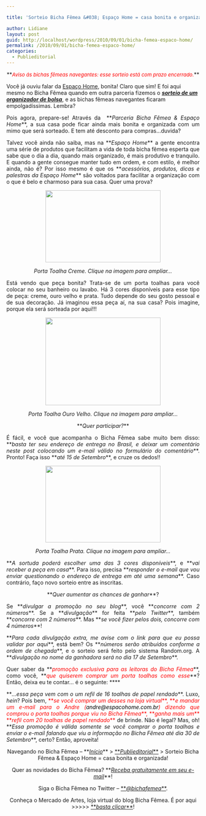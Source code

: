 ```yaml
---

title: 'Sorteio Bicha Fêmea &#038; Espaço Home = casa bonita e organizada!'

author: Lidiane
layout: post
guid: http://localhost/wordpress/2010/09/01/bicha-femea-espaco-home/
permalink: /2010/09/01/bicha-femea-espaco-home/
categories:
  - Publieditorial
---
```

<p style="text-align: center;">
  **<em><span style="color: #ff0000; font-size: small;">Aviso ás bichas fêmeas navegantes: esse sorteio está com prazo encerrado.</span></em>**
</p>

Você já ouviu falar da <a href="http://www.espacohome.com.br/" target="_blank">Espaço Home</a>, bonita! Claro que sim! E foi aqui mesmo no Bicha Fêmea quando em outra parceria fizemos o **_[sorteio de um organizador de bolsa](http://www.trololodemulher.com.br/2010/03/22/sorteio-bicha-femea-organizacao-com-estilo-by-espaco-home/)_**, e as bichas fêmeas navegantes ficaram empolgadíssimas. Lembra?

<p style="text-align: justify;">
  Pois agora, prepare-se! Através da  **<em>Parceria Bicha Fêmea & Espaço Home</em>**, a sua casa pode ficar ainda mais bonita e organizada com um mimo que será sorteado. E tem até desconto para compras&#8230;duvida?
</p>

<!--more-->

<p style="text-align: justify;">
  Talvez você ainda não saiba, mas na **<em>Espaço Home</em>** a gente encontra uma série de produtos que facilitam a vida de toda bicha fêmea esperta que sabe que o dia a dia, quando mais organizado, é mais produtivo e tranquilo. E quando a gente consegue manter tudo em ordem, e com estilo, é melhor ainda, não é? Por isso mesmo é que os **<em>acessórios, produtos, dicas e palestras da Espaço Home</em>** são voltados para facilitar a organização com o que é belo e charmoso para sua casa. Quer uma prova?
</p>

<p style="text-align: center;">
  <em><a href="http://www.trololodemulher.com.br/blog/wp-content/uploads/2010/08/porta-toalha-creme.jpg"><img class="size-medium wp-image-5139 aligncenter" title="porta toalha creme" src="http://www.trololodemulher.com.br/blog/wp-content/uploads/2010/08/porta-toalha-creme-300x188.jpg" alt="" width="300" height="188" /></a></em>
</p>

<p style="text-align: center;">
  <em>Porta Toalha Creme. Clique na imagem para ampliar&#8230;</em>
</p>

<p style="text-align: justify;">
  Está vendo que peça bonita? Trata-se de um porta toalhas para você colocar no seu banheiro ou lavabo. Há 3 cores disponíveis para esse tipo de peça: creme, ouro velho e prata. Tudo depende do seu gosto pessoal e de sua decoração. Já imaginou essa peça aí, na sua casa? Pois imagine, porque ela será sorteada por aqui!!!
</p>

<p style="text-align: center;">
  <em><a href="http://www.trololodemulher.com.br/blog/wp-content/uploads/2010/08/porta-toalha-ouro-velho.jpg"><img class="size-medium wp-image-5140 aligncenter" title="porta toalha ouro velho" src="http://www.trololodemulher.com.br/blog/wp-content/uploads/2010/08/porta-toalha-ouro-velho-300x229.jpg" alt="" width="300" height="229" /></a></em>
</p>

<p style="text-align: center;">
  <em>Porta Toalha Ouro Velho. Clique na imagem para ampliar&#8230;</em>
</p>

<p style="text-align: center;">
  **<em>Quer participar?</em>**
</p>

<p style="text-align: justify;">
  É fácil, e você que acompanha o Bicha Fêmea sabe muito bem disso: **<em>basta ter seu endereço de entrega no Brasil, e deixar um comentário neste post colocando um e-mail válido no formulário do comentário</em>**. Pronto! Faça isso **<em>até 15 de Setembro</em>**, e cruze os dedos!!
</p>

<p style="text-align: center;">
  <em><a href="http://www.trololodemulher.com.br/blog/wp-content/uploads/2010/08/porta-toalha-prata.jpg"><img class="size-medium wp-image-5143 aligncenter" title="porta toalha prata" src="http://www.trololodemulher.com.br/blog/wp-content/uploads/2010/08/porta-toalha-prata-300x200.jpg" alt="" width="300" height="200" /></a></em>
</p>

<p style="text-align: center;">
  <em>Porta Toalha Prata. Clique na imagem para ampliar&#8230;</em>
</p>

<p style="text-align: justify;">
  **<em>A sortuda poderá escolher uma das 3 cores disponíveis</em>**, e **<em>vai receber a peça em casa</em>**. Para isso, precisa **<em>responder o e-mail que vou enviar questionando o endereço de entrega em até uma semana</em>**. Caso contrário, faço novo sorteio entre as inscritas.
</p>

<p style="text-align: center;">
  **<em>Quer aumentar as chances de ganhar</em>**?
</p>

<p style="text-align: justify;">
  Se **<em>divulgar a promoção no seu blog</em>**, você **<em>concorre com 2 números</em>**. Se a **<em>divulgação</em>** for feita **<em>pelo Twitter</em>**, também **<em>concorre com 2 números</em>**. Mas **<em>se você fizer pelos dois, concorre com 4 números</em>**!
</p>

<p style="text-align: justify;">
  **<em>Para cada divulgação extra, me avise com o link para que eu possa validar por aqui</em>**, está bem? Os **<em>números serão atribuídos conforme a ordem de chegada</em>**, e o sorteio será feito pelo sistema Random.org. A **<em>divulgação no nome da ganhadora será no dia 17 de Setembro</em>**.
</p>

<p style="text-align: justify;">
  Quer saber da **<em><span style="color: #ff0000;">promoção exclusiva para as leitoras do Bicha Fêmea</span></em>**, como você, **<em><span style="color: #ff0000;">que quiserem comprar um porta toalhas como esse</span></em>**? Então, deixa eu te contar… é o seguinte: **<em></em>**
</p>

<p style="text-align: justify;">
  **<em>…essa peça vem com o um refil de 16 toalhas de papel rendado</em>**. Luxo, <em>hein</em>? Pois bem, <span style="color: #ff0000;">**<em>se você comprar um desses na loja virtual</em>**, **<em>e mandar um e-mail para o Andre (<span style="color: #000000;">andre@espacohome.com.br</span>) dizendo que comprou o porta toalhas porque viu no Bicha Fêmea</em>**, **<em>ganha mais um</em>** **<em>refil com 20 toalhas de papel rendado</em>**</span> de brinde. Não é legal? Mas, oh! **<em>Essa promoção é válida somente se você comprar o porta toalhas e enviar o e-mail falando que viu a informação no Bicha Fêmea até dia 30 de Setembro</em>**, certo? Então, aproveita!
</p>

<p style="text-align: center;">
  Navegando no Bicha Fêmea – **<em><a href="http://www.trololodemulher.com.br/">Início</a></em>** > <a href="http://www.trololodemulher.com.br/category/publieditorial/">**<em>Publieditorial</em>**</a> > Sorteio Bicha Fêmea & Espaço Home = casa bonita e organizada!
</p>

<p style="text-align: center;">
  Quer as novidades do Bicha Fêmea? **<em><a href="http://feedburner.google.com/fb/a/mailverify?uri=blogbichafemea&loc=pt_BR">Receba gratuitamente em seu e-mail</a></em>**!
</p>

<p style="text-align: center;">
  Siga o Bicha Fêmea no Twitter – <a href="http://twitter.com/bichafemea">**<em>@bichafemea</em>**</a>.
</p>

<p style="text-align: center;">
  Conheça o Mercado de Artes, loja virtual do blog Bicha Fêmea. É por aqui >>>>> <a href="http://www.trololodemulher.com.br/loja/">**<em>basta clicar</em>**</a>!
</p>